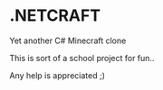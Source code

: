 # .NETCRAFT
Yet another C# Minecraft clone

This is sort of a school project for fun..

Any help is appreciated ;)
